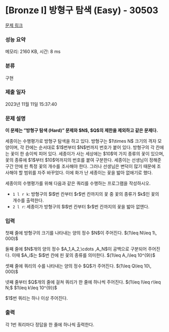 # [Bronze I] 방형구 탐색 (Easy) - 30503 

[문제 링크](https://www.acmicpc.net/problem/30503) 

### 성능 요약

메모리: 2160 KB, 시간: 8 ms

### 분류

구현

### 제출 일자

2023년 11월 11일 15:37:40

### 문제 설명

<p><strong>이 문제는 ”방형구 탐색 (Hard)” 문제와 $N$, $Q$의 제한을 제외하고 같은 문제다.</strong></p>

<p>세종이는 수행평가로 방형구 탐색을 하고 있다. 방형구는 $1\times N$ 크기의 격자 모양이며, 각 칸에는 순서대로 $1$번부터 $N$번까지 번호가 붙어 있다. 방형구의 각 칸에는 꽃이 한 송이씩 피어 있다. 세종이가 사는 세상에는 $10$억 가지 종류의 꽃이 있으며, 꽃의 종류에 $1$부터 $10$억까지의 번호를 붙여 구분한다. 세종이는 선생님이 정해준 구간 안에 핀 특정 꽃의 개수를 조사해야 한다. 그러나 선생님은 변덕이 많기 때문에 조사해야 할 범위를 자주 바꾸었다. 이에 화가 난 세종이는 꽃을 밟아 없애기로 했다.</p>

<p>세종이의 수행평가를 위해 다음과 같은 쿼리를 수행하는 프로그램을 작성하시오.</p>

<ul>
	<li><code>1 l r k</code>: 방형구의 $l$번 칸부터 $r$번 칸까지의 꽃 중 꽃의 종류가 $k$인 꽃의 개수를 출력한다.</li>
	<li><code>2 l r</code>: 세종이가 방형구의 $l$번 칸부터 $r$번 칸까지의 꽃을 밟아 없앤다.</li>
</ul>

### 입력 

 <p>첫째 줄에 방형구의 크기를 나타내는 양의 정수 $N$이 주어진다. $(1\leq N\leq 1\, 000)$</p>

<p>둘째 줄에 $N$개의 양의 정수 $A_1,A_2,\cdots ,A_N$이 공백으로 구분되어 주어진다. 이때 $A_i$는 $i$번 칸에 핀 꽃의 종류를 의미한다. $(1\leq A_i\leq 10^{9})$</p>

<p>셋째 줄에 쿼리의 수를 나타내는 양의 정수 $Q$가 주어진다. $(1\leq Q\leq 10\, 000)$</p>

<p>넷째 줄부터 $Q$개의 줄에 걸쳐 쿼리가 한 줄에 하나씩 주어진다. $(1\leq l\leq r\leq N;$ $1\leq k\leq 10^{9})$</p>

<p>$1$번 쿼리는 하나 이상 주어진다.</p>

### 출력 

 <p>각 1번 쿼리마다 정답을 한 줄에 하나씩 출력한다.</p>


